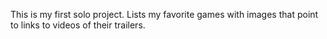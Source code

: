 This is my first solo project. Lists my favorite games with images that point to links to videos of their trailers.